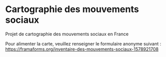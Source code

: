 # Cartographie des mouvements sociaux

Projet de cartographie des mouvements sociaux en France


Pour alimenter la carte, veuillez renseigner le formulaire anonyme suivant : https://framaforms.org/inventaire-des-mouvements-sociaux-1578921708
